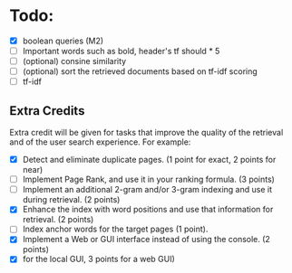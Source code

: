 
# Todo:

- [x] boolean queries (M2)
- [ ] Important words such as bold, header's tf should * 5
- [ ] (optional) consine similarity
- [ ] (optional) sort the retrieved documents based on tf-idf scoring
- [ ] tf-idf

## Extra Credits
Extra credit will be given for tasks that improve the quality of the retrieval and
of the user search experience. For example:
- [x] Detect and eliminate duplicate pages. (1 point for exact, 2 points for near)
- [ ] Implement Page Rank, and use it in your ranking formula. (3 points)
- [ ] Implement an additional 2-gram and/or 3-gram indexing and use it during retrieval. (2 points)
- [x] Enhance the index with word positions and use that information for retrieval. (2 points)
- [ ] Index anchor words for the target pages (1 point).
- [x] Implement a Web or GUI interface instead of using the console. (2 points)
- [x] for the local GUI, 3 points for a web GUI)
